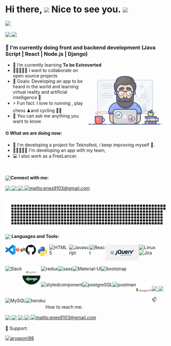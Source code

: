 

# Hi there, <img src = "https://raw.githubusercontent.com/MartinHeinz/MartinHeinz/master/wave.gif" width = 30px> Nice to see you. <img src="https://emojis.slackmojis.com/emojis/images/1531849430/4246/blob-sunglasses.gif?1531849430" width="30"/>
 <p>
  <a href="https://github.com/DenverCoder1/readme-typing-svg"><img src="https://readme-typing-svg.herokuapp.com?&font=IBM+Plex+Sans&color=abcdef&size=20&lines=Welcome+to+my+GitHub+Profile!;I'm+a+Fullstack+Developer;I'm+a+Frontend+Developer;I'm+a+React+Developer" /></a>
</p>
 <a href="https://my-portfolio-page-resume.herokuapp.com/" target="_blank">
    <img align="center" src="https://komarev.com/ghpvc/?username=devenes&color=f75c7e">
 </a>
 <a href="https://my-portfolio-page-resume.herokuapp.com/" target="_blank">
    <img align="center" src="https://img.shields.io/github/followers/enes9103?style=flat-square&color=f75c7e">
 </a>
 <br>

### 📑 I'm currently doing front and backend development (Java Script | React | Node.js | Django)
- 🌱 I’m currently learning **To be Extroverted** <img align="right" style="width:16rem; height:auto" src="https://raw.githubusercontent.com/Elanza-48/Elanza-48/41a4790484e268102dfdab2b7c59d440d3ffafab/resources/img/geek.gif"/>
- 👨🏼‍🤝‍👨🏻 I want to collaborate on open source projects
- 🥅 Goals: Developing an app to be heard in the world and learning virtual reality and artificial intelligence 🤖
- ⚡ Fun fact: I love to running , play chess ♟and cycling 🚴‍♀️
- 💬 You can ask me anything you want to know


#### ⏲ What we are doing now:
- 🚀 I'm developing a project for Teknofest, i keep improving myself 📃.
- 👨🏼‍🤝‍👨🏻 I'm developing an app with my team, 
- 💻 I also work as a FreeLancer.
<br>
<p><img src='https://raw.githubusercontent.com/ShahriarShafin/ShahriarShafin/main/Assets/handshake.gif' width="64px" align="center"><b>Connect with me:</b></p>
    <div>
    <a href="https://www.linkedin.com/in/enesunlu/" target="_blank">
      <img align="center"
        src="https://img.shields.io/badge/LinkedIn-Profile-informational?style=flat&logo=linkedin&logoColor=white&color=0D76A8">
    </a>
    <!-- <a>
      <img align="center" src="https://img.shields.io/badge/GitHub-Profile-informational?style=flat&logo=github&logoColor=white&color=f75c7e">
    </a> -->
    <a href="https://www.instagram.com/enesunlu0303/">
      <img align="center"
        src="https://img.shields.io/badge/Instagram-Profile-informational?style=flat&logo=instagram&logoColor=white&color=f75c7e">
    </a>
    <a href="https://github.com/enes9103/">
      <img align="center" src="https://img.shields.io/github/followers/enes9103?label=follow&style=social">
    </a>
    <a href="mailto:enes9103" target="_blank">
      <img align="center" src="https://img.shields.io/badge/%20-gmail-B23121" alt="mailto:enes9103@gmail.com">
    </a>
  </div>
<br>

![gitartwork](gitartwork.svg)

<img src = "https://media2.giphy.com/media/QssGEmpkyEOhBCb7e1/giphy.gif?cid=ecf05e47a0n3gi1bfqntqmob8g9aid1oyj2wr3ds3mg700bl&rid=giphy.gif" align="center" width = 28px><b> Languages and Tools:</b>
<br><br>
[<img align="left" alt="Visual Studio Code" width="32px" src="https://raw.githubusercontent.com/github/explore/80688e429a7d4ef2fca1e82350fe8e3517d3494d/topics/visual-studio-code/visual-studio-code.png" />][vsCode]
[<img align="left" alt="Git" width="32px" src="https://raw.githubusercontent.com/github/explore/80688e429a7d4ef2fca1e82350fe8e3517d3494d/topics/git/git.png" />][git]
[<img align="left" alt="GitHub" width="32px" src="https://raw.githubusercontent.com/github/explore/78df643247d429f6cc873026c0622819ad797942/topics/github/github.png" />][github]
[<img align="left" alt="Python" width="42px" src="https://raw.githubusercontent.com/github/explore/cebd63002168a05a6a642f309227eefeccd92950/topics/python/python.png" />][python]
[<img align="left" alt="HTML5" width="62px" src="https://upload.wikimedia.org/wikipedia/commons/thumb/1/10/CSS3_and_HTML5_logos_and_wordmarks.svg/1280px-CSS3_and_HTML5_logos_and_wordmarks.svg.png" />][HTML]
[<img align="left" alt="Javascript" width="64px" src="https://img2.pngindir.com/20180720/pjj/kisspng-javascript-logo-html-clip-art-javascript-logo-5b5188b16dbcd8.5939232615320700654495.jpg" />][js]
[<img align="left" alt="React" width="50px" src="https://upload.wikimedia.org/wikipedia/commons/thumb/4/47/React.svg/1024px-React.svg.png" />][react]
<img align="left" alt="Jquery" height="50px" src="https://github.com/enes9103/enes9103/blob/main/images/jquery.png" />
[<img align="left" alt="Linux" width="69px" src="https://w7.pngwing.com/pngs/970/403/png-transparent-tux-linux-mint-logo-linux-logo-vertebrate-bird.png" />][linux]
<img align="left" alt="Jira" height="50px" src="https://github.com/enes9103/enes9103/blob/main/images/jira.jpg" />
<img align="left" alt="Slack" height="50px" src="https://github.com/enes9103/enes9103/blob/main/images/slack.jpg" /><br><br><br>
<img align="left" padding="2px" alt="django" height="60px" src="https://github.com/enes9103/enes9103/blob/main/images/django1.png" />
<img align="left" alt="redux" height="50px" src="https://github.com/enes9103/enes9103/blob/main/images/redux.png"/>
<img align="left" alt="sass" height="50px" src="https://github.com/enes9103/enes9103/blob/main/images/sass.png" />
<img align="left" alt="Material-UI" height="45px" src="https://github.com/enes9103/enes9103/blob/main/images/MaterialUI.png" vlign=center/>
<img align="left" alt="bootstrap" widtsh="55px" height="50px" src="https://github.com/enes9103/enes9103/blob/main/images/Bootstrap.jpg" />
<img align="left" alt="styledcomponent" height="50px" src="https://github.com/enes9103/enes9103/blob/main/images/styledcomponents.png" />
<img align="left" alt="postgreSQL" height="50px" src="https://github.com/enes9103/enes9103/blob/main/images/PostgreSQL.png" />
<img align="left" alt="postman" height="50px" src="https://github.com/enes9103/enes9103/blob/main/images/postman.png" />
<img align="left" alt="mongoDB" height="50px" src="https://github.com/enes9103/enes9103/blob/main/images/mongoDB.png" />
<img align="left" alt="MySQL" height="50px" src="https://github.com/enes9103/enes9103/blob/main/images/MySQL.png"/>
<img align="left" alt="heroku" height="45px" src="https://github.com/enes9103/enes9103/blob/main/images/heroku.png"/>
<br>

[react]: https://tr.reactjs.org/
[vsCode]: https://code.visualstudio.com/
[git]: https://git-scm.com/
[github]: https://github.com/enes9103
[python]: https://www.python.org/
[js]: https://www.javascript.com/
[linux]: https://www.linux.org/
[HTML]: https://www.w3schools.com/html/

<br><br>

<!-- ![Enes Contribution Stats](https://github-contribution-stats.vercel.app/api/?username=enes9103) -->
<p>
<a href="https://github.com/enes9103">
  <img height="180em" src="https://github-readme-stats.vercel.app/api?username=enes9103&show_icons=true&theme=midnight-purple&include_all_commits=true&count_private=true"/>
  <img height="180em" src="https://github-readme-stats-eight-theta.vercel.app/api/top-langs/?username=enes9103&layout=compact&langs_count=8&theme=midnight-purple"/>
</a>
</p>

📫 How to reach me:

<div>
<a href="https://www.linkedin.com/in/enesunlu/" target="_blank">
 <img align="center" src="https://img.shields.io/badge/LinkedIn-Profile-informational?style=flat&logo=linkedin&logoColor=white&color=0D76A8">
</a>
<a>
 <img align="center" src="https://img.shields.io/badge/GitHub-Profile-informational?style=flat&logo=github&logoColor=white&color=f75c7e">
</a>
    <a href="https://www.instagram.com/enesunlu0303/">
      <img align="center"
        src="https://img.shields.io/badge/Instagram-Profile-informational?style=flat&logo=instagram&logoColor=white&color=f75c7e">
    </a>
    <a href="https://github.com/enes9103/">
      <img align="center" src="https://img.shields.io/github/followers/enes9103?label=follow&style=social">
    </a>
    <a href="mailto:enes9103" target="_blank">
      <img align="center" src="https://img.shields.io/badge/%20-gmail-B23121" alt="mailto:enes9103@gmail.com">
    </a>
 <br>
 <br>
 🌱 Support:
 <br>
<p><a href="https://www.buymeacoffee.com/enes9103"> <img src="https://cdn.buymeacoffee.com/buttons/v2/default-yellow.png" height="40" width="180" alt="aryasoni98" /></a>
 </div>
